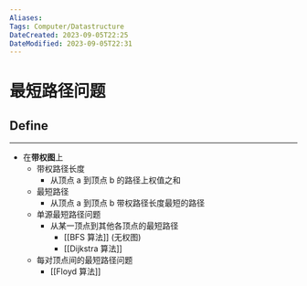 ```yaml
---
Aliases: 
Tags: Computer/Datastructure 
DateCreated: 2023-09-05T22:25
DateModified: 2023-09-05T22:31
---
```

# 最短路径问题

## Define
---
- 在**带权图**上
	- 带权路径长度
		- 从顶点 a 到顶点 b 的路径上权值之和
	- 最短路径
		- 从顶点 a 到顶点 b 带权路径长度最短的路径
	- 单源最短路径问题
		- 从某一顶点到其他各顶点的最短路径
			- [[BFS 算法]] (无权图)
			- [[Dijkstra 算法]]
	- 每对顶点间的最短路径问题
		- [[Floyd 算法]]
